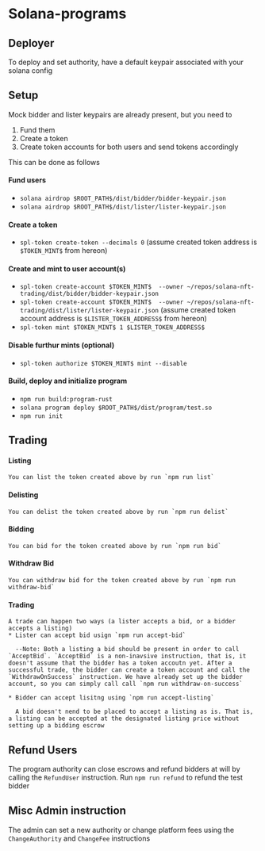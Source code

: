 # Solana-programs

## Deployer
To deploy and set authority, have a default keypair associated with your solana config

## Setup
Mock bidder and lister keypairs are already present, but you need to
  1. Fund them
  2. Create a token
  3. Create token accounts for both users and send tokens accordingly

This can be done as follows
  #### Fund users
  * `solana airdrop $ROOT_PATH$/dist/bidder/bidder-keypair.json`
  * `solana airdrop $ROOT_PATH$/dist/lister/lister-keypair.json`
  
  #### Create a token
  * `spl-token create-token --decimals 0` (assume created token address is `$TOKEN_MINT$` from hereon)
  
  #### Create and mint to user account(s)
  * `spl-token create-account $TOKEN_MINT$  --owner ~/repos/solana-nft-trading/dist/bidder/bidder-keypair.json`
  * `spl-token create-account $TOKEN_MINT$  --owner ~/repos/solana-nft-trading/dist/lister/lister-keypair.json` (assume created token account address is `$LISTER_TOKEN_ADDRESS$` from hereon)
  * `spl-token mint $TOKEN_MINT$ 1 $LISTER_TOKEN_ADDRESS$`
  
  #### Disable furthur mints (optional)
  * `spl-token authorize $TOKEN_MINT$ mint --disable`

  #### Build, deploy and initialize program
  * `npm run build:program-rust`
  * `solana program deploy $ROOT_PATH$/dist/program/test.so`
  * `npm run init`
  
## Trading
  #### Listing
    You can list the token created above by run `npm run list`
  
  #### Delisting
    You can delist the token created above by run `npm run delist`
  
  #### Bidding
    You can bid for the token created above by run `npm run bid`
  
  #### Withdraw Bid
    You can withdraw bid for the token created above by run `npm run withdraw-bid`
  
  #### Trading
    A trade can happen two ways (a lister accepts a bid, or a bidder accepts a listing)
    * Lister can accept bid usign `npm run accept-bid`
  
      --Note: Both a listing a bid should be present in order to call `AcceptBid`. `AcceptBid` is a non-inavsive instruction, that is, it doesn't assume that the bidder has a token accoutn yet. After a successful trade, the bidder can create a token account and call the `WithdrawOnSuccess` instruction. We have already set up the bidder account, so you can simply call call `npm run withdraw-on-success`
    
    * Bidder can accept lisitng using `npm run accept-listing`

      A bid doesn't nend to be placed to accept a listing as is. That is, a listing can be accepted at the designated listing price without setting up a bidding escrow

## Refund Users
The program authority can close escrows and refund bidders at will by calling the `RefundUser` instruction. Run `npm run refund` to refund the test bidder

## Misc Admin instruction
The admin can set a new authority or change platform fees using the `ChangeAuthority` and `ChangeFee` instructions
